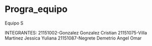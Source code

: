 # Progra_equipo
Equipo S

INTEGRANTES:
21151002-Gonzalez Gonzalez Cristian
21151075-Villa Martinez Jessica Yuliana 
21151087-Negrete Demetrio Angel Omar